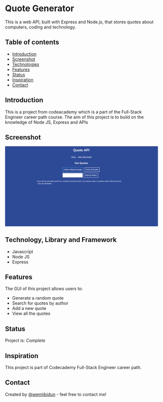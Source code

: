 # Quote Generator
This is a web API, built with Express and Node.js, that stores quotes about computers, coding and technology.

## Table of contents
* [Introduction](#introduction)
* [Screenshot](#screenshot)
* [Technologies](#technologies)
* [Features](#features)
* [Status](#status)
* [Inspiration](#inspiration)
* [Contact](#contact)

## Introduction
This is a project from codeacademy which is a part of the Full-Stack Engineer career path course. The aim of this project is to build on the knowledge of Node JS, Express and APIs

## Screenshot
![Sample image](https://github.com/wemiibidun/quote_api/blob/main/public/quote_api.png)

## Technology, Library and Framework
* Javascript
* Node JS
* Express

## Features
The GUI of this project allows users to:
* Generate a random quote
* Search for quotes by author
* Add a new quote
* View all the quotes

## Status
Project is: _Complete_

## Inspiration
This project is part of Codecademy Full-Stack Engineer career path.

## Contact
Created by [@wemiibidun](https://twitter.com/wemiibidun/) - feel free to contact me!

